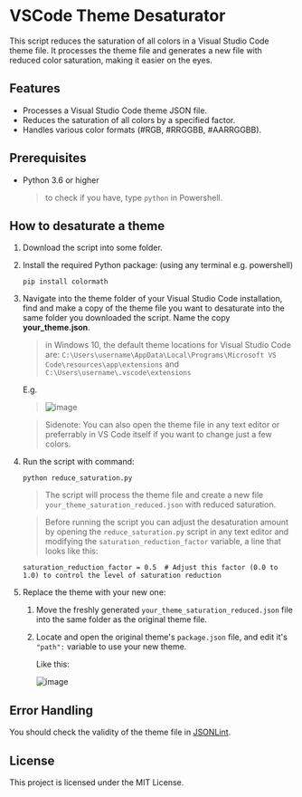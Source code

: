# VSCode Theme Desaturator
This script reduces the saturation of all colors in a Visual Studio Code theme file. It processes the theme file and generates a new file with reduced color saturation, making it easier on the eyes.

## Features
- Processes a Visual Studio Code theme JSON file.
- Reduces the saturation of all colors by a specified factor.
- Handles various color formats (#RGB, #RRGGBB, #AARRGGBB).

## Prerequisites
- Python 3.6 or higher
  > to check if you have, type `python` in Powershell.


## How to desaturate a theme
1. Download the script into some folder.

2. Install the required Python package: (using any terminal e.g. powershell)

   `pip install colormath`

3. Navigate into the theme folder of your Visual Studio Code installation, find and make a copy of the theme file you want to desaturate into the same folder you downloaded the script. Name the copy **your_theme.json**.
   
   > in Windows 10, the default theme locations for Visual Studio Code are: `C:\Users\username\AppData\Local\Programs\Microsoft VS Code\resources\app\extensions` and `C:\Users\username\.vscode\extensions`
   
   E.g.

   > ![image](https://github.com/user-attachments/assets/5789bf46-e4e9-495f-86ff-4c56507c080a)
   
   > Sidenote: You can also open the theme file in any text editor or preferrably in VS Code itself if you want to change just a few colors.

4. Run the script with command:

   `python reduce_saturation.py`

    > The script will process the theme file and create a new file `your_theme_saturation_reduced.json` with reduced saturation.

   > Before running the script you can adjust the desaturation amount by opening the `reduce_saturation.py` script in any text editor and modifying the `saturation_reduction_factor` variable, a line that looks like this:
   
   `saturation_reduction_factor = 0.5  # Adjust this factor (0.0 to 1.0) to control the level of saturation reduction`


6. Replace the theme with your new one:

   1. Move the freshly generated `your_theme_saturation_reduced.json` file into the same folder as the original theme file.
   2. Locate and open the original theme's `package.json` file, and edit it's `"path":` variable to use your new theme.

      Like this:

      ![image](https://github.com/user-attachments/assets/2741c87e-864d-4dba-b9ac-68c6715c14e3)


   

## Error Handling
You should check the validity of the theme file in [JSONLint](https://jsonlint.com/).

## License
This project is licensed under the MIT License.
